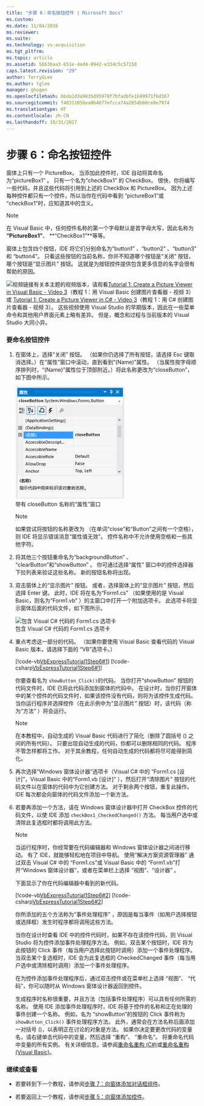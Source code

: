 ```yaml
---
title: "步骤 6：命名按钮控件 | Microsoft Docs"
ms.custom: 
ms.date: 11/04/2016
ms.reviewer: 
ms.suite: 
ms.technology: vs-acquisition
ms.tgt_pltfrm: 
ms.topic: article
ms.assetid: 56b3baa3-651e-4ad4-8942-e334c5c57158
caps.latest.revision: "29"
author: TerryGLee
ms.author: tglee
manager: ghogen
ms.openlocfilehash: bbda1d3a9835d95978f7bfadbfe1b99971f6d367
ms.sourcegitcommit: f40311056ea0b4677efcca74a285dbb0ce0e7974
ms.translationtype: HT
ms.contentlocale: zh-CN
ms.lasthandoff: 10/31/2017
---
```

# <a name="step-6-name-your-button-controls"></a>步骤 6：命名按钮控件
窗体上只有一个 PictureBox。 当添加此控件时，IDE 自动将其命名为“pictureBox1” 。 只有一个名为“checkBox1” 的 CheckBox。 很快，你将编写一些代码，并且这些代码将引用到上述的 CheckBox 和 PictureBox。 因为上述每种控件都只有一个控件，所以当你在代码中看到  “pictureBox1”或  “checkBox1”时，应知道其中的含义。  
  
> [!NOTE]
>  在 Visual Basic 中，任何控件名称的第一个字母默认是首字母大写，因此名称为 **“PictureBox1”**、 **“CheckBox1”**等等。  
  
 窗体上包含四个按钮，IDE 将它们分别命名为“button1” 、“button2” 、“button3” 和 “button4”。 只看这些按钮的当前名称，你并不知道哪个按钮是“关闭”  按钮，哪个按钮是“显示图片”  按钮。 这就是为按钮控件提供包含更多信息的名字会很有帮助的原因。  
  
 ![视频链接](../data-tools/media/playvideo.gif "PlayVideo")有关本主题的视频版本，请观看[Tutorial 1: Create a Picture Viewer in Visual Basic - Video 3](http://go.microsoft.com/fwlink/?LinkId=205213)（教程 1：用 Visual Basic 创建图片查看器 - 视频 3）或 [Tutorial 1: Create a Picture Viewer in C# - Video 3](http://go.microsoft.com/fwlink/?LinkId=205202)（教程 1：用 C# 创建图片查看器 - 视频 3）。 这些视频使用 Visual Studio 的早期版本，因此在一些菜单命令和其他用户界面元素上略有差异。 但是，概念和过程与当前版本的 Visual Studio 大同小异。  
  
### <a name="to-name-your-button-controls"></a>要命名按钮控件  
  
1.  在窗体上，选择“关闭”  按钮。 （如果你仍选择了所有按钮，请选择 Esc 键取消选择。）在“属性”窗口中滚动，直到看到“(Name)”属性。 （当属性按字母顺序排列时，“(Name)”属性位于顶部附近。）将此名称更改为“closeButton”，如下图中所示。  
  
     ![标题名称为 closeButton 的“属性”窗口](../ide/media/express_setnameproperty.png "Express_SetNameProperty")  
带有 closeButton 名称的“属性”窗口  
  
    > [!NOTE]
    >  如果尝试将按钮的名称更改为 （在单词“close”和“Button”之间有一个空格），则 IDE 将显示错误消息“属性值无效”。 控件名称中不允许使用空格和一些其他字符。  
  
2.  将其他三个按钮重命名为“backgroundButton” 、 “clearButton”和“showButton” 。 你可通过选择“属性”  窗口中的控件选择器下拉列表来验证这些名称。 新的按钮名称将出现。  
  
3.  双击窗体上的“显示图片”  按钮。 或者，选择窗体上的“显示图片”  按钮，然后选择 Enter 键。 此时，IDE 将在名为“Form1.cs”  （如果使用的是 Visual Basic，则名为“Form1.vb” ）的主窗口中打开一个附加选项卡。 此选项卡将显示窗体后面的代码文件，如下图所示。  
  
     ![包含 Visual C&#35; 代码的 Form1.cs 选项卡](../ide/media/express_showbuttoncode.png "Express_ShowButtonCode")  
包含 Visual C# 代码的 Form1.cs 选项卡  
  
4.  重点考虑这一部分的代码。 （如果你要使用 Visual Basic 查看代码的 Visual Basic 版本，请选择下面的  “VB”选项卡。）  
  
     [!code-vb[VbExpressTutorial1Step6#1](../ide/codesnippet/VisualBasic/step-6-name-your-button-controls_1.vb)]
     [!code-csharp[VbExpressTutorial1Step6#1](../ide/codesnippet/CSharp/step-6-name-your-button-controls_1.cs)]  
  
     你要查看名为 `showButton_Click()`的代码。 当你打开“showButton”  按钮的代码文件时，IDE 已将此代码添加到窗体的代码中。 在设计时，当你打开窗体中的某个控件的代码文件时，如果该控件没有代码，则将为该控件生成代码。 当你运行程序并选择控件（在此示例中为“显示图片” 按钮）时，该代码（称为“方法”  ）将会运行。  
  
    > [!NOTE]
    >  在本教程中，自动生成的 Visual Basic 代码进行了简化（删除了圆括号 () 之间的所有代码）。 只要出现自动生成的代码，你都可以删除相同的代码。 程序不管怎样都将工作。 对于其余教程，任何自动生成的代码都将尽可能得到简化。  
  
5.  再次选择“Windows 窗体设计器”选项卡（Visual C# 中的 “Form1.cs [设计]”，Visual Basic 中的“Form1.vb [设计]”  ），然后打开“清除图片”  按钮的代码文件以在窗体的代码中为它创建方法。 对于剩余两个按钮，重复此操作。 IDE 每次都会向窗体的代码文件添加一个新方法。  
  
6.  若要再添加一个方法，请在 Windows 窗体设计器中打开 CheckBox 控件的代码文件，以使 IDE 添加 `checkBox1_CheckedChanged()` 方法。 每当用户选中或清除此复选框时都将调用此方法。  
  
    > [!NOTE]
    >  当运行程序时，你经常要在代码编辑器和 Windows 窗体设计器之间进行移动。 有了 IDE，就能够轻松地在项目中导航。 使用“解决方案资源管理器”  通过双击 Visual C# 中的  “Form1.cs”或 Visual Basic 中的  “Form1.vb”打开“Windows 窗体设计器”，或者在菜单栏上选择 “视图”、“设计器” 。  
  
     下面显示了你在代码编辑器中看到的新代码。  
  
     [!code-vb[VbExpressTutorial1Step6#2](../ide/codesnippet/VisualBasic/step-6-name-your-button-controls_2.vb)]
     [!code-csharp[VbExpressTutorial1Step6#2](../ide/codesnippet/CSharp/step-6-name-your-button-controls_2.cs)]  
  
     你所添加的五个方法称为“事件处理程序” ，原因是每当事件（如用户选择按钮或选择框）发生时程序都将调用这些方法。  
  
     当你在设计时查看 IDE 中的控件代码时，如果不存在该控件代码，则 Visual Studio 将为控件添加事件处理程序方法。 例如，双击某个按钮时，IDE 将为此按钮的 Click 事件（每当用户选择此按钮时调用）添加一个事件处理程序。 当双击某个复选框时，IDE 会为此复选框的 CheckedChanged 事件（每当用户选中或清除框时调用）添加一个事件处理程序。  
  
     在为控件添加事件处理程序后，通过双击控件或在菜单栏上选择 “视图”、 “代码”，你可以随时从 Windows 窗体设计器返回到控件。  
  
     生成程序时名称很重要，并且方法（包括事件处理程序）可以具有任何所需的名称。 使用 IDE 添加事件处理程序时，IDE 将基于控件的名称和正在处理的事件创建一个名称。 例如，名为  “showButton”的按钮的 Click 事件称为 `showButton_Click()` 事件处理程序方法。 此外，通常会在方法名称后面添加一对括号 ()，以表明正在讨论的对象是方法。 如果你决定要更改代码的变量名，请右键单击代码中的变量，然后选择 “重构”、 “重命名”。 将重命名代码中变量的所有实例。 有关详细信息，请参阅[重命名重构 (C#)](../csharp-ide/refactoring/rename.md)或[重命名重构 (Visual Basic)](../vb-ide/refactoring/rename.md)。
  
### <a name="to-continue-or-review"></a>继续或查看  
  
-   若要转到下一个教程，请参阅[步骤 7：向窗体添加对话框组件](../ide/step-7-add-dialog-components-to-your-form.md)。  
  
-   若要返回上一个教程，请参阅[步骤 5：向窗体添加控件](../ide/step-5-add-controls-to-your-form.md)。
